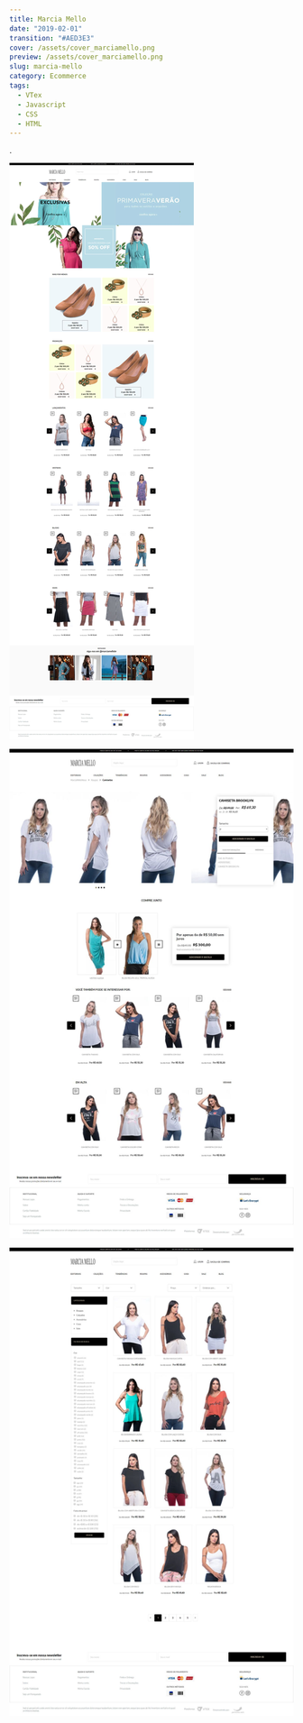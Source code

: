 ```yaml
---
title: Marcia Mello
date: "2019-02-01"
transition: "#AED3E3"
cover: /assets/cover_marciamello.png
preview: /assets/cover_marciamello.png
slug: marcia-mello
category: Ecommerce
tags:
  - VTex
  - Javascript
  - CSS
  - HTML
---
```


.

![](/assets/marciamello_01.jpg)

![](/assets/marciamello_02.jpg)

![](/assets/marciamello_03.jpg)
